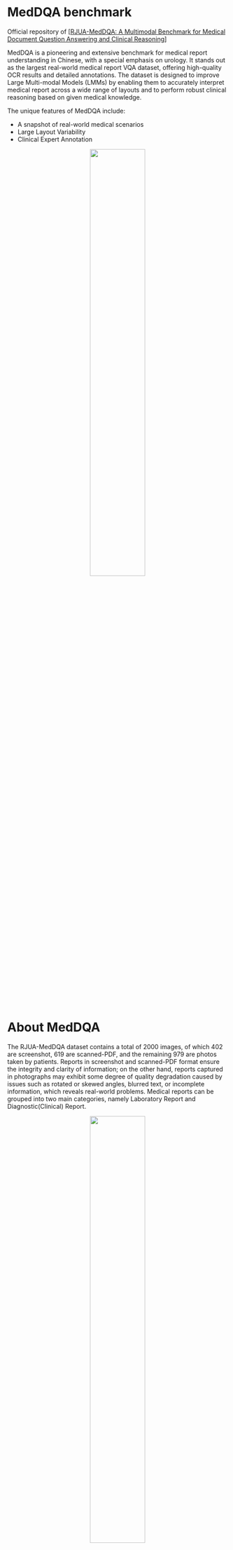 # MedDQA benchmark
Official repository of [[RJUA-MedDQA: A Multimodal Benchmark for Medical Document Question Answering and Clinical Reasoning](https://arxiv.org/abs/2402.14840)] 

MedDQA is a pioneering and extensive benchmark for medical report understanding in Chinese, with a special emphasis on urology. It stands out as the largest real-world medical report VQA dataset, offering high-quality OCR results and detailed annotations. The dataset is designed to improve Large Multi-modal Models (LMMs) by enabling them to accurately interpret medical report across a wide range of layouts and to perform robust clinical reasoning based on given medical knowledge.

The unique features of MedDQA include:
* A snapshot of real-world medical scenarios
* Large Layout Variability
* Clinical Expert Annotation

<p align="center">
    <img src="pics/1.png" width="50%"> <br>
</p>


# About MedDQA
The RJUA-MedDQA dataset contains a total of 2000 images, of which 402 are screenshot, 619 are scanned-PDF, and the remaining 979 are photos taken by patients. Reports in screenshot and scanned-PDF format ensure the integrity and clarity of information; on the other hand, reports captured in photographs may exhibit some degree of quality degradation caused by issues such as rotated or skewed angles, blurred text, or incomplete information, which reveals real-world problems. Medical reports can be grouped into two main categories, namely Laboratory Report and Diagnostic(Clinical) Report. 

<p align="center">
    <img src="pics/2.png" width="50%"> <br>
</p>

Top 25 Diseases in Laboratory Reports (Left) and Diagnostic Reports (Right)

<p align="center">
    <img src="pics/5.png" width="90%"> <br>
</p>

## Data Generation Pipeline
<p align="center">
    <img src="pics/pipline.png" width="90%"> <br>
</p>

## Task Overview
We introduce RJUA-MedDQA dataset for the medical report understanding question-answering problem requiring models to possess the capability to interpret textual and tabular content within images, as well as reasoning capacity given a piece of medical knowledge. We propose two main tasks to evaluate different capabilities of LMMs: (1) Image Content Recognition; (2) Clinical Reasoning. 

**Task 1: Image Content Recognition VQA (Without Context):** This task tests the models' ability to accurately extract the content presented in medical reports, which includes both textual and tabular data
* **Subtask 1 Entity Recognition:** This involves accurately extracting key information, such as age, examination descriptions and conclusions.
* **Subtask 2 Table Interpretation:** This requires the model to parse tabular data within laboratory reports (e.g. test results and reference intervals).
* **Subtask 3 Table Numerical Reasoning:** This requires the model to apply quantitative reasoning to identify and interpret abnormal indicators of laboratory reports.

**Task 2: Clinical Reasoning VQA (With Context):** This task poses a significant challenge to models by demanding not only an accurate extraction of the image content but also the professional clinical diagnoses that combine the report's information with a piece of medical knowledge (context) which support the reasoning process. This task includes both multiple-choice questions (MC) and short-answer (SA) formats for assessment.
* **Subtask 1 Disease Diagnosis:** This requires the model to perform disease diagnosis based on abnormal indicators in laboratory tests (e.g. blood tests), and medical knowledge to support the diagnostic process. 
* **Subtask 2 Disease Status Diagnosis:**  This requires the model to assess the severity and stage of disease such as tumor staging based on findings in report and provided medical knowledge.
* **Subtask 3 Advice or Treatment:** This requires the model to generate advice such as further examinations or treatment plans.

## Medical Knowledge Context Base
The context base provides essential medical knowledge to support clinical reasoning task within the domain of urology and laboratory. Every piece of context is made up of three components: *type*, *title*, and *description*.
* Title: It refers to the name or label given to a specific disease, examination finding, or health-related topic, such as "Mild Anemia" or "Renal Cysts Treatment"
* Type: It refers to the type of a context. For example, "Disease-Advice" offers advice for controlling or alleviating a health issue, and "Disease-Treatment" provides specifics on the method to addressing a medical disease.
* Description: It offers detailed medical knowledge to arrive at the conclusion mentioned in the title, such as the criteria for diagnosing "Mild Anemia".

<p align="center">
    <img src="pics/context_base_example.jpg" width="90%"> <br>
</p>

## Leaderboard
We select 5 different multi-modality models and benchmark them on the dataset. The models we have selected cover a broad spectrum of strategies and architectures, effectively illustrating the current state-of-the-art in multimodal understanding. In addition to LMMs, we conduct comparative experiments on a set of strong LLMs by using image-text generated by ESRA method to further investigate the limitations and potential of current LMMs.
<p align="center">
    <img src="pics/leaderboard.jpg" width="90%"> <br>
</p>

## Examples
<p align="center">
    <img src="pics/good.png" width="90%"> <br>
</p>

<p align="center">
    <img src="pics/bad1.png" width="90%"> <br>
</p>

<p align="center">
    <img src="pics/bad3.png" width="90%"> <br>
</p>

# Release
- [Apr 15] 🔥 sampled MedDQA is released. See [Data Download](#Download) section in detail

# Data Download 
You can download the samped dataset from the link at ATEC.

For any questions or suggestions about the dataset, please contact us at: [jincongyun.jcy@alipay.com](jincongyun.jcy@alipay.com), [chichenfei@renji.com](chichenfei@renji.com), [huangyiran@renji.com](huangyiran@renji.com), [fancong.fan@antgroup.com](fancong.fan@antgroup.com)

Note: When using the dataset, please ensure compliance with relevant laws, regulations, and data privacy policies.

# Acknowledgement
If you find MedDQA is useful for your research and applications, please cite using this BibTeX:
```bibtex
@misc{jin2024rjuameddqa,
      title={RJUA-MedDQA: A Multimodal Benchmark for Medical Document Question Answering and Clinical Reasoning}, 
      author={Congyun Jin and Ming Zhang and Xiaowei Ma and Li Yujiao and Yingbo Wang and Yabo Jia and Yuliang Du and Tao Sun and Haowen Wang and Cong Fan and Jinjie Gu and Chenfei Chi and Xiangguo Lv and Fangzhou Li and Wei Xue and Yiran Huang},
      year={2024},
      eprint={2402.14840},
      archivePrefix={arXiv},
      primaryClass={cs.CL}
}
```

# License
The codes in this repo are available under GNU Affero General Public License. The dataset is available under Attribution-NonCommercial-ShareAlike 4.0 International (CC BY-NC-SA 4.0), which means you may not use the dataset for commercial purposes, and if you remix, transform, or build upon the dataset, you must distribute your contributions under the same license.
